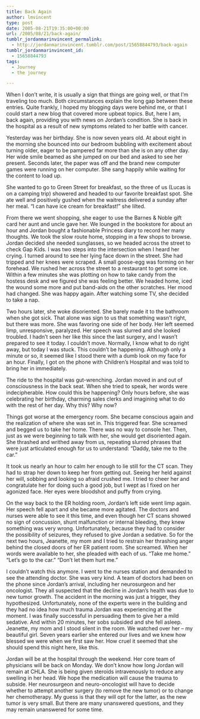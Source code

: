 ```yaml
---
title: Back Again
author: lmvincent
type: post
date: 2005-08-21T19:35:00+00:00
url: /2005/08/21/back-again/
tumblr_jordanmarinvincent_permalink:
  - http://jordanmarinvincent.tumblr.com/post/15658844793/back-again
tumblr_jordanmarinvincent_id:
  - 15658844793
tags:
  - Journey
  - the journey

---
```

When I don&rsquo;t write, it is usually a sign that things are going well, or that I&rsquo;m traveling too much. Both circumstances explain the long gap between these entries. Quite frankly, I hoped my blogging days were behind me, or that I could start a new blog that covered more upbeat topics. But, here I am, back again, providing you with news on Jordan&rsquo;s condition. She is back in the hospital as a result of new symptoms related to her battle with cancer.<a name="more"></a>

Yesterday was her birthday. She is now seven years old. At about eight in the morning she bounced into our bedroom bubbling with excitement about turning older, eager to be pampered far more than she is on any other day. Her wide smile beamed as she jumped on our bed and asked to see her present. Seconds later, the paper was off and the brand new computer games were running on her computer. She sang happily while waiting for the content to load up.

She wanted to go to Green Street for breakfast, so the three of us (Lucas is on a camping trip) showered and headed to our favorite breakfast spot. She ate well and positively gushed when the waitress delivered a sunday after her meal. &ldquo;I can have ice cream for breakfast!&rdquo; she lilted.

From there we went shopping, she eager to use the Barnes & Noble gift card her aunt and uncle gave her. We lounged in the bookstore for about an hour and Jordan bought a fashionable Princess diary to record her many thoughts. We took the slow route home, stopping in a few shops to browse. Jordan decided she needed sunglasses, so we headed across the street to check Gap Kids. I was two steps into the intersection when I heard her crying. I turned around to see her lying face down in the street. She had tripped and her knees were scraped. A small goose-egg was forming on her forehead. We rushed her across the street to a restaurant to get some ice. Within a few minutes she was plotting on how to take candy from the hostess desk and we figured she was feeling better. We headed home, iced the wound some more and put band-aids on the other scratches. Her mood had changed. She was happy again. After watching some TV, she decided to take a nap.

Two hours later, she woke disoriented. She barely made it to the bathroom when she got sick. That alone was sign to us that something wasn&rsquo;t right, but there was more. She was favoring one side of her body. Her left seemed limp, unresponsive, paralyzed. Her speech was slurred and she looked troubled. I hadn&rsquo;t seen her like this since the last surgery, and I wasn&rsquo;t prepared to see it today. I couldn&rsquo;t move. Normally, I know what to do right away, but today I was stuck. This couldn&rsquo;t be happening. Although only a minute or so, it seemed like I stood there with a dumb look on my face for an hour. Finally, I got on the phone with Children&rsquo;s Hospital and was told to bring her in immediately.

The ride to the hospital was gut-wrenching. Jordan moved in and out of consciousness in the back seat. When she tried to speak, her words were indecipherable. How could this be happening? Only hours before, she was celebrating her birthday, charming sales clerks and imagining what to do with the rest of her day. Why this? Why now?

Things got worse at the emergency room. She became conscious again and the realization of where she was set in. This triggered fear. She screamed and begged us to take her home. There was no way to console her. Then, just as we were beginning to talk with her, she would get disoriented again. She thrashed and writhed away from us, repeating slurred phrases that were just articulated enough for us to understand: &ldquo;Daddy, take me to the car.&rdquo;

It took us nearly an hour to calm her enough to lie still for the CT scan. They had to strap her down to keep her from getting out. Seeing her held against her will, sobbing and looking so afraid crushed me. I tried to cheer her and congratulate her for doing such a good job, but I wept as I fixed on her agonized face. Her eyes were bloodshot and puffy from crying.

On the way back to the ER holding room, Jordan&rsquo;s left side went limp again. Her speech fell apart and she became more agitated. The doctors and nurses were able to see it this time, and even though her CT scans showed no sign of concussion, shunt malfunction or internal bleeding, they knew something was very wrong. Unfortunately, because they had to consider the possibility of seizures, they refused to give Jordan a sedative. So for the next two hours, Jeanette, my mom and I tried to restrain her thrashing anger behind the closed doors of her ER patient room. She screamed. When her words were available to her, she pleaded with each of us. &ldquo;Take me home.&rdquo; &ldquo;Let&rsquo;s go to the car.&rdquo; &ldquo;Don&rsquo;t let them hurt me.&rdquo;

I couldn&rsquo;t watch this anymore. I went to the nurses station and demanded to see the attending doctor. She was very kind. A team of doctors had been on the phone since Jordan&rsquo;s arrival, including her neurosurgeon and her oncologist. They all suspected that the decline in Jordan&rsquo;s health was due to new tumor growth. The accident in the morning was just a trigger, they hypothesized. Unfortunately, none of the experts were in the building and they had no idea how much trauma Jordan was experiencing at the moment. I was finally successful in persuading them to give her a mild sedative. And within 20 minutes, her sobs subsided and she fell asleep. Jeanette, my mom and I stood silent in the room. We watched over her &#8211; my beautiful girl. Seven years earlier she entered our lives and we knew how blessed we were when we first saw her. How cruel it seemed that she should spend this night here, like this.

Jordan will be at the hospital through the weekend. Her core team of physicians will be back on Monday. We don&rsquo;t know how long Jordan will remain at CHLA. She is being given steroids intravenously to reduce any swelling in her head. We hope the medication will cause the trauma to subside. Her neurosurgeon and neuro-oncologist will have to decide whether to attempt another surgery (to remove the new tumor) or to change her chemotherapy. My guess is that they will opt for the latter, as the new tumor is very small. But there are many unanswered questions, and they may remain unanswered for some time.

<div class="blogger-post-footer">
  <img loading="lazy" width="1" height="1" src="https://blogger.googleusercontent.com/tracker/9039099668816362935-8413557844323854966?l=jordansjourney2.blogspot.com" alt="" />
</div>